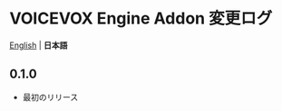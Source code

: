 # VOICEVOX Engine Addon 変更ログ
[English](/voicevox_engine_addon/CHANGELOG.md) | **日本語**

## 0.1.0
- 最初のリリース